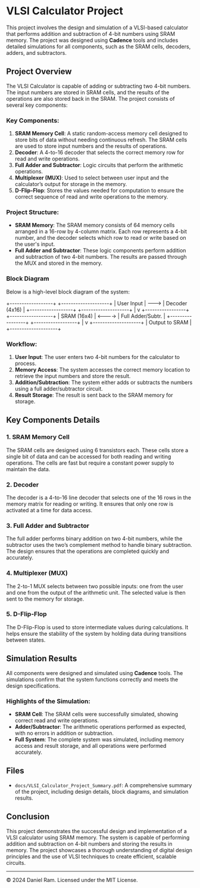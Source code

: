 # VLSI Calculator Project

This project involves the design and simulation of a VLSI-based calculator that performs addition and subtraction of 4-bit numbers using SRAM memory. The project was designed using **Cadence** tools and includes detailed simulations for all components, such as the SRAM cells, decoders, adders, and subtractors.

## Project Overview

The VLSI Calculator is capable of adding or subtracting two 4-bit numbers. The input numbers are stored in SRAM cells, and the results of the operations are also stored back in the SRAM. The project consists of several key components:

### Key Components:
1. **SRAM Memory Cell**: A static random-access memory cell designed to store bits of data without needing continuous refresh. The SRAM cells are used to store input numbers and the results of operations.
2. **Decoder**: A 4-to-16 decoder that selects the correct memory row for read and write operations.
3. **Full Adder and Subtractor**: Logic circuits that perform the arithmetic operations.
4. **Multiplexer (MUX)**: Used to select between user input and the calculator’s output for storage in the memory.
5. **D-Flip-Flop**: Stores the values needed for computation to ensure the correct sequence of read and write operations to the memory.

### Project Structure:

- **SRAM Memory**: The SRAM memory consists of 64 memory cells arranged in a 16-row by 4-column matrix. Each row represents a 4-bit number, and the decoder selects which row to read or write based on the user's input.
- **Full Adder and Subtractor**: These logic components perform addition and subtraction of two 4-bit numbers. The results are passed through the MUX and stored in the memory.

### Block Diagram

Below is a high-level block diagram of the system:

+------------------+ +--------------------+ | User Input | ---> | Decoder (4x16) | +------------------+ +--------------------+ | v +-----------------+ +------------------+ | SRAM (16x4) | <----> | Full Adder/Subtr. | +-----------------+ +------------------+ | v +--------------------+ | Output to SRAM | +--------------------+


### Workflow:

1. **User Input**: The user enters two 4-bit numbers for the calculator to process.
2. **Memory Access**: The system accesses the correct memory location to retrieve the input numbers and store the result.
3. **Addition/Subtraction**: The system either adds or subtracts the numbers using a full adder/subtractor circuit.
4. **Result Storage**: The result is sent back to the SRAM memory for storage.

## Key Components Details

### 1. SRAM Memory Cell
The SRAM cells are designed using 6 transistors each. These cells store a single bit of data and can be accessed for both reading and writing operations. The cells are fast but require a constant power supply to maintain the data.

### 2. Decoder
The decoder is a 4-to-16 line decoder that selects one of the 16 rows in the memory matrix for reading or writing. It ensures that only one row is activated at a time for data access.

### 3. Full Adder and Subtractor
The full adder performs binary addition on two 4-bit numbers, while the subtractor uses the two’s complement method to handle binary subtraction. The design ensures that the operations are completed quickly and accurately.

### 4. Multiplexer (MUX)
The 2-to-1 MUX selects between two possible inputs: one from the user and one from the output of the arithmetic unit. The selected value is then sent to the memory for storage.

### 5. D-Flip-Flop
The D-Flip-Flop is used to store intermediate values during calculations. It helps ensure the stability of the system by holding data during transitions between states.

## Simulation Results

All components were designed and simulated using **Cadence** tools. The simulations confirm that the system functions correctly and meets the design specifications.

### Highlights of the Simulation:
- **SRAM Cell**: The SRAM cells were successfully simulated, showing correct read and write operations.
- **Adder/Subtractor**: The arithmetic operations performed as expected, with no errors in addition or subtraction.
- **Full System**: The complete system was simulated, including memory access and result storage, and all operations were performed accurately.

## Files

- `docs/VLSI_Calculator_Project_Summary.pdf`: A comprehensive summary of the project, including design details, block diagrams, and simulation results.

## Conclusion

This project demonstrates the successful design and implementation of a VLSI calculator using SRAM memory. The system is capable of performing addition and subtraction on 4-bit numbers and storing the results in memory. The project showcases a thorough understanding of digital design principles and the use of VLSI techniques to create efficient, scalable circuits.

---

© 2024 Daniel Ram. Licensed under the MIT License.
